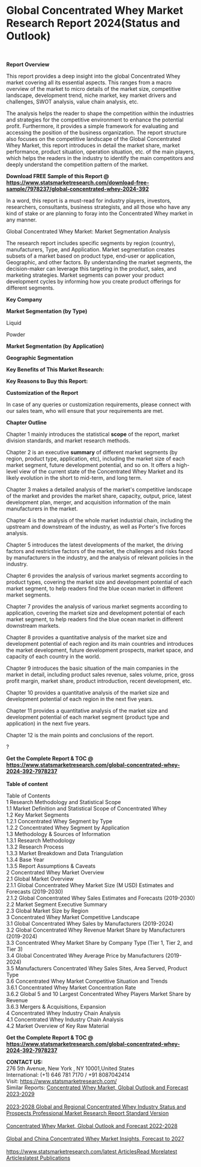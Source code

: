 <h1>Global Concentrated Whey Market Research Report 2024(Status and Outlook)</h1><br/><p><strong>Report Overview</strong></p><p>This report provides a deep insight into the global Concentrated Whey market covering all its essential aspects. This ranges from a macro overview of the market to micro details of the market size, competitive landscape, development trend, niche market, key market drivers and challenges, SWOT analysis, value chain analysis, etc.</p><p>The analysis helps the reader to shape the competition within the industries and strategies for the competitive environment to enhance the potential profit. Furthermore, it provides a simple framework for evaluating and accessing the position of the business organization. The report structure also focuses on the competitive landscape of the Global Concentrated Whey Market, this report introduces in detail the market share, market performance, product situation, operation situation, etc. of the main players, which helps the readers in the industry to identify the main competitors and deeply understand the competition pattern of the market.</p><p><strong>Download FREE Sample of this Report @ <a href="https://www.statsmarketresearch.com/download-free-sample/7978237/global-concentrated-whey-2024-392">https://www.statsmarketresearch.com/download-free-sample/7978237/global-concentrated-whey-2024-392</a></strong></p><p>In a word, this report is a must-read for industry players, investors, researchers, consultants, business strategists, and all those who have any kind of stake or are planning to foray into the Concentrated Whey market in any manner.</p><p>Global Concentrated Whey Market: Market Segmentation Analysis</p><p>The research report includes specific segments by region (country), manufacturers, Type, and Application. Market segmentation creates subsets of a market based on product type, end-user or application, Geographic, and other factors. By understanding the market segments, the decision-maker can leverage this targeting in the product, sales, and marketing strategies. Market segments can power your product development cycles by informing how you create product offerings for different segments.</p><p><strong>Key Company</strong></p><p><strong>Market Segmentation (by Type)</strong></p><p>Liquid</p><p>Powder</p><p><strong>Market Segmentation (<strong>by Application</strong>)</strong></p><p><strong>Geographic Segmentation</strong></p><p><strong>Key Benefits of This Market Research:</strong></p><p><strong>Key <strong>Reasons to Buy</strong> this Report:</strong></p><p><strong>Customization of the Report</strong></p><p>In case of any queries or customization requirements, please connect with our sales team, who will ensure that your requirements are met.</p><p><strong>Chapter Outline</strong></p><p>Chapter 1 mainly introduces the statistical <strong>scope</strong> of the report, market division standards, and market research methods.</p><p>Chapter 2 is an executive <strong>summary</strong> of different market segments (by region, product type, application, etc), including the market size of each market segment, future development potential, and so on. It offers a high-level view of the current state of the Concentrated Whey Market and its likely evolution in the short to mid-term, and long term.</p><p>Chapter 3 makes a detailed analysis of the market's competitive landscape of the market and provides the market share, capacity, output, price, latest development plan, merger, and acquisition information of the main manufacturers in the market.</p><p>Chapter 4 is the analysis of the whole market industrial chain, including the upstream and downstream of the industry, as well as Porter's five forces analysis.</p><p>Chapter 5 introduces the latest developments of the market, the driving factors and restrictive factors of the market, the challenges and risks faced by manufacturers in the industry, and the analysis of relevant policies in the industry.</p><p>Chapter 6 provides the analysis of various market segments according to product types, covering the market size and development potential of each market segment, to help readers find the blue ocean market in different market segments.</p><p>Chapter 7 provides the analysis of various market segments according to application, covering the market size and development potential of each market segment, to help readers find the blue ocean market in different downstream markets.</p><p>Chapter 8 provides a quantitative analysis of the market size and development potential of each region and its main countries and introduces the market development, future development prospects, market space, and capacity of each country in the world.</p><p>Chapter 9 introduces the basic situation of the main companies in the market in detail, including product sales revenue, sales volume, price, gross profit margin, market share, product introduction, recent development, etc.</p><p>Chapter 10 provides a quantitative analysis of the market size and development potential of each region in the next five years.</p><p>Chapter 11 provides a quantitative analysis of the market size and development potential of each market segment (product type and application) in the next five years.</p><p>Chapter 12 is the main points and conclusions of the report.</p><p>? </p><div><b>Get the Complete Report & TOC @ <a href="https://www.statsmarketresearch.com/global-concentrated-whey-2024-392-7978237">https://www.statsmarketresearch.com/global-concentrated-whey-2024-392-7978237</a></b></div><br><b>Table of content</b><p>Table of Contents<br />1 Research Methodology and Statistical Scope<br />1.1 Market Definition and Statistical Scope of Concentrated Whey<br />1.2 Key Market Segments<br />1.2.1 Concentrated Whey Segment by Type<br />1.2.2 Concentrated Whey Segment by Application<br />1.3 Methodology & Sources of Information<br />1.3.1 Research Methodology<br />1.3.2 Research Process<br />1.3.3 Market Breakdown and Data Triangulation<br />1.3.4 Base Year<br />1.3.5 Report Assumptions & Caveats<br />2 Concentrated Whey Market Overview<br />2.1 Global Market Overview<br />2.1.1 Global Concentrated Whey Market Size (M USD) Estimates and Forecasts (2019-2030)<br />2.1.2 Global Concentrated Whey Sales Estimates and Forecasts (2019-2030)<br />2.2 Market Segment Executive Summary<br />2.3 Global Market Size by Region<br />3 Concentrated Whey Market Competitive Landscape<br />3.1 Global Concentrated Whey Sales by Manufacturers (2019-2024)<br />3.2 Global Concentrated Whey Revenue Market Share by Manufacturers (2019-2024)<br />3.3 Concentrated Whey Market Share by Company Type (Tier 1, Tier 2, and Tier 3)<br />3.4 Global Concentrated Whey Average Price by Manufacturers (2019-2024)<br />3.5 Manufacturers Concentrated Whey Sales Sites, Area Served, Product Type<br />3.6 Concentrated Whey Market Competitive Situation and Trends<br />3.6.1 Concentrated Whey Market Concentration Rate<br />3.6.2 Global 5 and 10 Largest Concentrated Whey Players Market Share by Revenue<br />3.6.3 Mergers & Acquisitions, Expansion<br />4 Concentrated Whey Industry Chain Analysis<br />4.1 Concentrated Whey Industry Chain Analysis<br />4.2 Market Overview of Key Raw Material<br><div><b>Get the Complete Report & TOC @ <a href="https://www.statsmarketresearch.com/global-concentrated-whey-2024-392-7978237">https://www.statsmarketresearch.com/global-concentrated-whey-2024-392-7978237</a></b></div></p> <b>CONTACT US:</b><br>276 5th Avenue, New York , NY 10001,United States<br>International: (+1) 646 781 7170 / +91 8087042414<br>Visit: <a href="https://www.statsmarketresearch.com/">https://www.statsmarketresearch.com/</a><br>Similar Reports: <a href="https://www.statsmarketresearch.com/global-concentrated-whey-2024-392-7978237">Concentrated Whey Market, Global Outlook and Forecast 2023-2029</a><br/><br/><a href="https://www.statsmarketresearch.com/global-concentrated-whey-2024-392-7978237">2023-2028 Global and Regional Concentrated Whey Industry Status and Prospects Professional Market Research Report Standard Version</a><br/><br/><a href="https://www.statsmarketresearch.com/global-concentrated-whey-2024-392-7978237">Concentrated Whey Market, Global Outlook and Forecast 2022-2028</a><br/><br/><a href="https://www.statsmarketresearch.com/global-concentrated-whey-2024-392-7978237">Global and China Concentrated Whey Market Insights, Forecast to 2027</a><br/><br/><a href="https://gyeongbokgung.com">https://www.statsmarketresearch.com/</a><a href="https://hallyeomaritime.com">latest Articles</a><a href="https://jingwansa.com">Read More</a><a href=https://nguoiviet.jp/">latest Articles</a><a href="https://www.intelmarketresearch.com/">latest Publications</a>